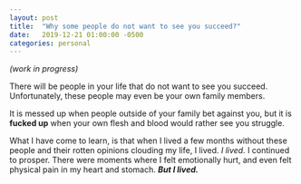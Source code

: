 ```yaml
---
layout: post
title:  "Why some people do not want to see you succeed?"
date:   2019-12-21 01:00:00 -0500
categories: personal
---
```

*(work in progress)*

There will be people in your life that do not want to see you succeed. Unfortunately, these people may even be your own family members. 

It is messed up when people outside of your family bet against you, but it is **fucked up** when your own flesh and blood would rather see you struggle.

What I have come to learn, is that when I lived a few months without these people and their rotten opinions clouding my life, I lived. *I lived.* I continued to prosper. There were moments where I felt emotionally hurt, and even felt physical pain in my heart and stomach. ***But I lived.***